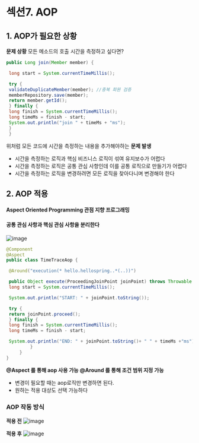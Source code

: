 # 섹션7. AOP

## 1. AOP가 필요한 상황
**문제 상황**
모든 메소드의 호출 시간을 측정하고 싶다면?

```java
public Long join(Member member) {

 long start = System.currentTimeMillis();

 try {
 validateDuplicateMember(member); //중복 회원 검증
 memberRepository.save(member);
 return member.getId();
 } finally {
 long finish = System.currentTimeMillis();
 long timeMs = finish - start;
 System.out.println("join " + timeMs + "ms");
 }
 }
```

위처럼 모든 코드에 시간을 측정하는 내용을 추가해야하는 **문제 발생**
- 시간을 측정하는 로직과 핵심 비즈니스 로직이 섞여 유지보수가 어렵다
- 시간을 측정하는 로직은 공통 관심 사항인데 이를 공통 로직으로 만들기가 어렵다
- 시간을 측정하는 로직을 변경하려면 모든 로직을 찾아다니며 변경해야 한다

## 2. AOP 적용
#### Aspect Oriented Programming 관점 지향 프로그래밍
#### 공통 관심 사항과 핵심 관심 사항을 분리한다

![image](https://github.com/2024-SpringStudy/spring/assets/92051742/74b49dbe-1da6-43fd-a022-17a8a38d906a)

```java
@Component
@Aspect
public class TimeTraceAop {

 @Around("execution(* hello.hellospring..*(..))")

 public Object execute(ProceedingJoinPoint joinPoint) throws Throwable {
 long start = System.currentTimeMillis();

 System.out.println("START: " + joinPoint.toString());

 try {
 return joinPoint.proceed();
 } finally {
 long finish = System.currentTimeMillis();
 long timeMs = finish - start;

 System.out.println("END: " + joinPoint.toString()+ " " + timeMs +"ms");
         }
     }
}
```
**@Aspect 를 통해 aop 사용 가능**
**@Around 를 통해 조건 범위 지정 가능**


- 변경이 필요할 때는 aop로직만 변경하면 된다.
- 원하는 적용 대상도 선택 가능하다

### AOP 작동 방식
**적용 전**
![image](https://github.com/2024-SpringStudy/spring/assets/92051742/a2baff23-489f-4b90-99ae-c1774005a073)

**적용 후**
![image](https://github.com/2024-SpringStudy/spring/assets/92051742/136ae3c1-707d-4478-bca1-908bb17c3184)



 
